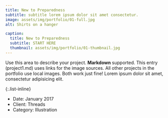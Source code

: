 ```yaml
---
title: New to Preparedness
subtitle: subtitle lorem ipsum dolor sit amet consectetur.
image: assets/img/portfolio/01-full.jpg
alt: Shirts on a hanger

caption:
  title: New to Preparedness
  subtitle: START HERE
  thumbnail: assets/img/portfolio/01-thumbnail.jpg
---
```

Use this area to describe your project. **Markdown** supported. This entry (project1.md) uses links for the image sources. All other projects in the portfolio use local images. Both work just fine! Lorem ipsum dolor sit amet, consectetur adipisicing elit. 

{:.list-inline}
- Date: January 2017
- Client: Threads
- Category: Illustration


